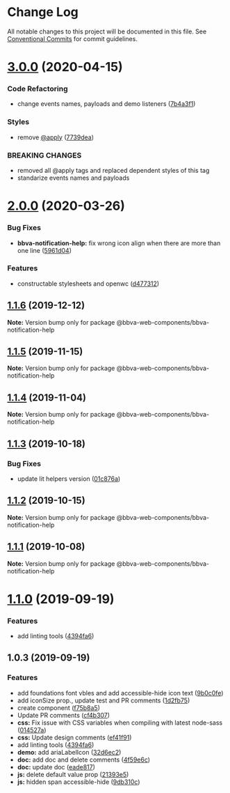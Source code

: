 # Change Log

All notable changes to this project will be documented in this file.
See [Conventional Commits](https://conventionalcommits.org) for commit guidelines.

# [3.0.0](http://globaldevtools.bbva.com:7999/bbva_global_ui_studio_web_components/bbva-web-components-app/compare/@bbva-web-components/bbva-notification-help@2.0.0...@bbva-web-components/bbva-notification-help@3.0.0) (2020-04-15)

### Code Refactoring

- change events names, payloads and demo listeners ([7b4a3f1](http://globaldevtools.bbva.com:7999/bbva_global_ui_studio_web_components/bbva-web-components-app/commits/7b4a3f1ccea8a072d2cfd6076324ce3ac2d9b2b4))

### Styles

- remove [@apply](http://globaldevtools.bbva.com:7999/apply) ([7739dea](http://globaldevtools.bbva.com:7999/bbva_global_ui_studio_web_components/bbva-web-components-app/commits/7739dea728bc8e90ac1d596b53911779e5fd1a04))

### BREAKING CHANGES

- removed all @apply tags and replaced dependent styles of this tag
- standarize events names and payloads

# [2.0.0](http://globaldevtools.bbva.com:7999/bbva_global_ui_studio_web_components/bbva-web-components-app/compare/@bbva-web-components/bbva-notification-help@1.1.6...@bbva-web-components/bbva-notification-help@2.0.0) (2020-03-26)

### Bug Fixes

- **bbva-notification-help:** fix wrong icon align when there are more than one line ([5961d04](http://globaldevtools.bbva.com:7999/bbva_global_ui_studio_web_components/bbva-web-components-app/commits/5961d049117513ed0565c71c7de2b0cbe7832830))

### Features

- constructable stylesheets and openwc ([d477312](http://globaldevtools.bbva.com:7999/bbva_global_ui_studio_web_components/bbva-web-components-app/commits/d4773124f5a6ecda53e0e4d935bc988591f6c451))

## [1.1.6](http://globaldevtools.bbva.com:7999/bbva_global_ui_studio_web_components/bbva-web-components/compare/@bbva-web-components/bbva-notification-help@1.1.5...@bbva-web-components/bbva-notification-help@1.1.6) (2019-12-12)

**Note:** Version bump only for package @bbva-web-components/bbva-notification-help

## [1.1.5](http://globaldevtools.bbva.com:7999/bbva_global_ui_studio_web_components/bbva-web-components/compare/@bbva-web-components/bbva-notification-help@1.1.4...@bbva-web-components/bbva-notification-help@1.1.5) (2019-11-15)

**Note:** Version bump only for package @bbva-web-components/bbva-notification-help

## [1.1.4](http://globaldevtools.bbva.com:7999/bbva_global_ui_studio_web_components/bbva-web-components/compare/@bbva-web-components/bbva-notification-help@1.1.3...@bbva-web-components/bbva-notification-help@1.1.4) (2019-11-04)

**Note:** Version bump only for package @bbva-web-components/bbva-notification-help

## [1.1.3](http://globaldevtools.bbva.com:7999/cellscataloggovernance/bbva-web-components-fork/compare/@bbva-web-components/bbva-notification-help@1.1.2...@bbva-web-components/bbva-notification-help@1.1.3) (2019-10-18)

### Bug Fixes

- update lit helpers version ([01c876a](http://globaldevtools.bbva.com:7999/cellscataloggovernance/bbva-web-components-fork/commits/01c876aa84cfe98b6abbd2379127ad84df6a6cf4))

## [1.1.2](http://globaldevtools.bbva.com:7999/cellscataloggovernance/bbva-web-components-fork/compare/@bbva-web-components/bbva-notification-help@1.1.1...@bbva-web-components/bbva-notification-help@1.1.2) (2019-10-15)

**Note:** Version bump only for package @bbva-web-components/bbva-notification-help

## [1.1.1](http://globaldevtools.bbva.com:7999/cellscataloggovernance/bbva-web-components-fork/compare/@bbva-web-components/bbva-notification-help@1.1.0...@bbva-web-components/bbva-notification-help@1.1.1) (2019-10-08)

**Note:** Version bump only for package @bbva-web-components/bbva-notification-help

# [1.1.0](http://globaldevtools.bbva.com:7999/cellscataloggovernance/bbva-web-components-fork/compare/@bbva-web-components/bbva-notification-help@1.0.3...@bbva-web-components/bbva-notification-help@1.1.0) (2019-09-19)

### Features

- add linting tools ([4394fa6](https://globaldevtools.bbva.com/bitbucket/projects/bbva_global_ui_studio_web_components/repos/bbva-web-components/commits/4394fa6))

## 1.0.3 (2019-09-19)

### Features

- add foundations font vbles and add accessible-hide icon text ([9b0c0fe](https://globaldevtools.bbva.com/bitbucket/projects/bbva_global_ui_studio_web_components/repos/bbva-web-components/commits/9b0c0fe))
- add iconSize prop., update test and PR comments ([1d2fb75](https://globaldevtools.bbva.com/bitbucket/projects/bbva_global_ui_studio_web_components/repos/bbva-web-components/commits/1d2fb75))
- create component ([f75b8a5](https://globaldevtools.bbva.com/bitbucket/projects/bbva_global_ui_studio_web_components/repos/bbva-web-components/commits/f75b8a5))
- Update PR comments ([cf4b307](https://globaldevtools.bbva.com/bitbucket/projects/bbva_global_ui_studio_web_components/repos/bbva-web-components/commits/cf4b307))
- **css:** Fix issue with CSS variables when compiling with latest node-sass ([014527a](https://globaldevtools.bbva.com/bitbucket/projects/bbva_global_ui_studio_web_components/repos/bbva-web-components/commits/014527a))
- **css:** Update design comments ([ef41f91](https://globaldevtools.bbva.com/bitbucket/projects/bbva_global_ui_studio_web_components/repos/bbva-web-components/commits/ef41f91))
- add linting tools ([4394fa6](https://globaldevtools.bbva.com/bitbucket/projects/bbva_global_ui_studio_web_components/repos/bbva-web-components/commits/4394fa6))
- **demo:** add ariaLabelIcon ([32d6ec2](https://globaldevtools.bbva.com/bitbucket/projects/bbva_global_ui_studio_web_components/repos/bbva-web-components/commits/32d6ec2))
- **doc:** add doc and delete comments ([4f59e6c](https://globaldevtools.bbva.com/bitbucket/projects/bbva_global_ui_studio_web_components/repos/bbva-web-components/commits/4f59e6c))
- **doc:** update doc ([eade817](https://globaldevtools.bbva.com/bitbucket/projects/bbva_global_ui_studio_web_components/repos/bbva-web-components/commits/eade817))
- **js:** delete default value prop ([21393e5](https://globaldevtools.bbva.com/bitbucket/projects/bbva_global_ui_studio_web_components/repos/bbva-web-components/commits/21393e5))
- **js:** hidden span accessible-hide ([9db310c](https://globaldevtools.bbva.com/bitbucket/projects/bbva_global_ui_studio_web_components/repos/bbva-web-components/commits/9db310c))
